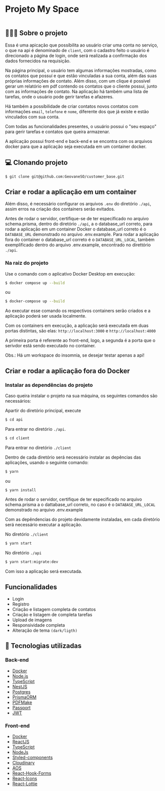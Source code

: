 
# Projeto My Space
<img></img>


## 👨🏻‍💻 Sobre o projeto


Essa é uma apicação que possíbilita ao usuário criar uma conta no serviço, o que na api é denominado de `client`, com o cadastro feito o usuário é direcionado a página de login, onde será realizada a confirmação dos dados fornecidos na requisição.

Na página principal, o usuário tem algumas informações mostradas, como os contatos que possuí e que estão vinculadas a sua conta, além das suas próprias informações de contato. Além disso, com um clique é possível gerar um relatório em pdf contendo os contatos que o cliente possui, junto com as informações de contato. Na aplicação há também uma lista de tarefas, onde o usuário pode gerir tarefas e afazeres.

Há também a possíbilidade de criar contatos novos contatos com informações `email`, `telefone` e `nome`, diferente dos que já existe e estão vinculados com sua conta. 

Com todas as funcionalidades presentes, o usuário possui o "seu espaço" para gerir tarefas e contatos que queira armazenar.


A aplicação possui front-end e back-end e se encontra com os arquivos docker para que a aplicação seja executada em um container docker.



## 💻 Clonando projeto

```bash
$ git clone git@github.com:GeovaneSO/customer_base.git
```

## Criar e rodar a aplicação em um container

Além disso, é necessário configurar os arquivos `.env` do diretório `./api`, assim erros na criação dos containers serão evitados. 

Antes de rodar o servidor, certifique-se de ter especificado no arquivo schema.prisma, dentro do diretório `./api`, a o database_url correto, para rodar a aplicação em um container Docker o database_url correto é o `DATABASE_URL` demonstrado no arquivo .env.example. Para rodar a aplicação fora do container o database_url correto é o `DATABASE_URL_LOCAL`, também exemplificado dentro do arquivo .env.example, encontrado no direttório  `./api`.

### Na raiz do projeto

Use o comando com o aplicativo Docker Desktop em execução:
```bash
$ docker compose up --build
``` 
ou
```bash
$ docker-compose up --build
```

Ao executar esse comando os respectivos containers serão criados e a aplicação poderá ser usada localmente.

Com os containers em execução, a aplicação será executada em duas portas distintas, são elas: `http://localhost:3000` e `http://localhost:4000`

A primeira porta é referente ao front-end, logo, a segunda é a porta que o serivdor está sendo executado no container.

Obs.: Há um workspace do insomnia, se desejar testar apenas a api!

## Criar e rodar a aplicação fora do Docker


### Instalar as dependências do projeto

Caso queira instalar o projeto na sua máquina, os seguintes comandos são necessários:

Apartir do diretório principal, execute

```bash
$ cd api
``` 

Para entrar no diretório `./api`.

```bash
$ cd client
``` 

Para entrar no diretório `./client`

Dentro de cada diretório será necessário instalar as depências das aplicações, usando o seguinte comando:

```bash
$ yarn
``` 

ou

```bash
$ yarn install
``` 

Antes de rodar o servidor, certifique de ter especificado no arquivo schema.prisma a o dattabase_url correto, no caso é o `DATABASE_URL_LOCAL` demonstrado no arquivo .env.example

Com as depêndencias do projeto devidamente instaladas, em cada diretório será necessário executar a aplicação.

No diretório `./client`

```bash
$ yarn start
``` 

No diretório `./api`

```bash
$ yarn start:migrate:dev
``` 

Com isso a aplicação será executada.

## Funcionalidades

- Login
- Registro
- Criação e listagem completa de contatos
- Criação e listagem de completa tarefas
- Upload de imagens
- Responsividade completa
- Alteração de tema `(dark/ligth)`

## 🚀 Tecnologias utilizadas

### Back-end

- [Docker](https://www.docker.com/)
- [Node.js](https://nodejs.org/en/)
- [TypeScript](https://www.typescriptlang.org/)
- [NestJS](https://nestjs.com/)
- [Postgres](https://www.postgresql.org/)
- [PrismaORM](https://www.prisma.io/)
- [PDFMake](http://pdfmake.org/)
- [Passport](https://www.passportjs.org/)
- [JWT](https://jwt.io/)

### Front-end

- [Docker](https://www.docker.com/)
- [ReactJS](https://reactjs.org/)
- [TypeScript](https://www.typescriptlang.org/)
- [NodeJs](https://nodejs.org/en/)
- [Styled-components](https://styled-components.com/)
- [Cloudinary](https://cloudinary.com/)
- [AOS](https://michalsnik.github.io/aos/)
- [React-Hook-Forms](https://react-hook-form.com/)
- [React-Icons](https://react-icons.github.io/react-icons)
- [React-Lottie](https://lottiefiles.com/blog/working-with-lottie/how-to-use-lottie-in-react-app)
